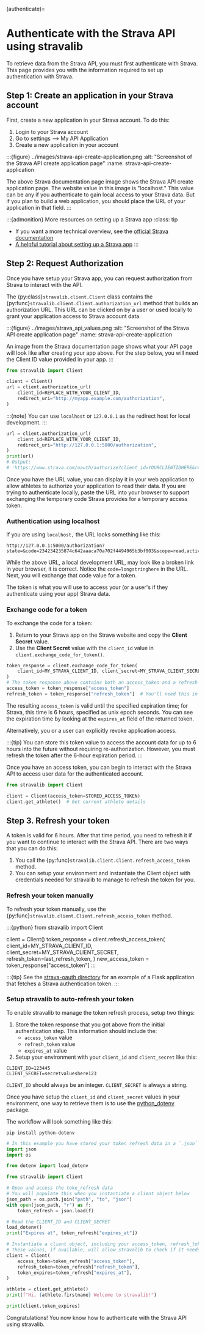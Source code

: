 (authenticate)=
# Authenticate with the Strava API using stravalib

To retrieve data from the Strava API, you must first authenticate with Strava. This page provides you with the
information required to set up authentication with Strava.

## Step 1: Create an application in your Strava account

First, create a new application in your Strava account. To do this:

1. Login to your Strava account
2. Go to settings --> My API Application
3. Create a new application in your account

:::{figure} ../images/strava-api-create-application.png
:alt: "Screenshot of the Strava API create application page"
:name: strava-api-create-application

The above Strava documentation page image shows the Strava API create application page. The website value in this image is "localhost." This value can be any if you authenticate to gain local access to your Strava data. But if you plan to build a web application, you should place the URL of your application in that field.
:::


:::{admonition} More resources on setting up a Strava app
:class: tip

* If you want a more technical overview, see the
[official Strava documentation](https://developers.strava.com/docs/getting-started/#account)
* [A helpful tutorial about
setting up a Strava app](https://medium.com/analytics-vidhya/accessing-user-data-via-the-strava-api-using-stravalib-d5bee7fdde17)
:::

## Step 2: Request Authorization

Once you have setup your Strava app, you can request authorization from Strava to interact with the API.

The {py:class}`stravalib.client.Client` class contains the
{py:func}`stravalib.client.Client.authorization_url` method
that builds an authorization URL. This URL can be clicked on by a user or used locally to
grant your application access to Strava account data.


:::{figure} ../images/strava_api_values.png
:alt: "Screenshot of the Strava API create application page"
:name: strava-api-create-application

An image from the Strava documentation page shows what your API page will look like after creating your app above. For the step below, you will need the Client ID value provided in your app.
:::

```python
from stravalib import Client

client = Client()
url = client.authorization_url(
    client_id=REPLACE_WITH_YOUR_CLIENT_ID,
    redirect_uri="http://myapp.example.com/authorization",
)
```

:::{note}
You can use `localhost` or `127.0.0.1` as the redirect host for local development.
:::

```python
url = client.authorization_url(
    client_id=REPLACE_WITH_YOUR_CLIENT_ID,
    redirect_uri="http://127.0.0.1:5000/authorization",
)
print(url)
# Output:
# 'https://www.strava.com/oauth/authorize?client_id=YOURCLIENTIDHERE&redirect_uri=http%3A%2F%2F127.0.0.1%3A5000%2Fauthorization&approval_prompt=auto&scope=read%2Cactivity%3Aread&response_type=code'
```

Once you have the URL value, you can display it in your web application to allow athletes to authorize your
application to read their data. If you are trying to authenticate locally,
paste the URL into your browser to support exchanging the
temporary code Strava provides for a temporary access token.

### Authentication using localhost

If you are using `localhost,` the URL looks something like this:
```
http://127.0.0.1:5000/authorization?state=&code=234234235874c642aaaca70a702f4494965b3bf003&scope=read,activity:read
```

While the above URL, a local development URL, may look like a broken link in your browser, it is correct. Notice the `code=longstringhere` in the URL. Next, you will exchange that code value for a token.

The token is what you will
use to access your (or a user's if they authenticate using your app)
Strava data.

### Exchange code for a token

To exchange the code for a token:

1. Return to your Strava app on the Strava website and copy the **Client Secret** value.
2. Use the **Client Secret** value with the `client_id` value in `client.exchange_code_for_token()`.

```python
token_response = client.exchange_code_for_token(
    client_id=MY_STRAVA_CLIENT_ID, client_secret=MY_STRAVA_CLIENT_SECRET, code=code
)
# The token response above contains both an access_token and a refresh token.
access_token = token_response["access_token"]
refresh_token = token_response["refresh_token"]  # You'll need this in 6 hours
```

The resulting `access_token` is valid until the specified expiration time; for Strava, this time is 6 hours,
specified as unix epoch seconds. You can see the expiration time by looking at the `expires_at` field of the returned token.

Alternatively, you or a user can explicitly revoke application access.

:::{tip}
You can store this token value to access the account data for up to 6 hours into the future without requiring re-authorization. However, you must refresh the token after the 6-hour expiration period.
:::

Once you have an access token, you can begin to interact with the Strava API
to access user data for the authenticated account.

```python
from stravalib import Client

client = Client(access_token=STORED_ACCESS_TOKEN)
client.get_athlete()  # Get current athlete details
```

## Step 3. Refresh your token

A token is valid for 6 hours. After that time period, you need to refresh it if you want to continue to interact with the Strava API. There are two ways that you can do this:

1. You call the {py:func}`stravalib.client.Client.refresh_access_token` method.
2. You can setup your environment and instantiate the Client object with credentials needed for stravalib to manage to refresh the token for you.

### Refresh your token manually

To refresh your token manually, use the {py:func}`stravalib.client.Client.refresh_access_token` method.

:::{python}
from stravalib import Client

client = Client()
token_response = client.refresh_access_token(
    client_id=MY_STRAVA_CLIENT_ID,
    client_secret=MY_STRAVA_CLIENT_SECRET,
    refresh_token=last_refresh_token,
)
new_access_token = token_response["access_token"]
:::

:::{tip}
See the [strava-oauth directory](https://github.com/stravalib/stravalib/tree/main/examples/strava-oauth) for an example of a Flask application that fetches a Strava authentication token.
:::

### Setup stravalib to auto-refresh your token

To enable stravalib to manage the token refresh process, setup two things:

1. Store the token response that you got above from the initial authentication step. This information should include the:
    * `access_token` value
    * `refresh_token` value
    * `expires_at` value
2. Setup your environment with your `client_id` and `client_secret` like this:

```
CLIENT_ID=123445
CLIENT_SECRET=secretvalueshere123
```

`CLIENT_ID` should always be an integer. `CLIENT_SECRET` is always a string.

Once you have setup the `client_id` and `client_secret` values in your environment, one way to retrieve them is to use the [python_dotenv](https://pypi.org/project/python-dotenv/) package.

The workflow will look something like this:

`pip install python-dotenv`

```python
# In this example you have stored your token refresh data in a `.json` file
import json
import os

from dotenv import load_dotenv

from stravalib import Client

# Open and access the toke_refresh data
# You will populate this when you instantiate a client object below
json_path = os.path.join("path", "to", "json")
with open(json_path, "r") as f:
    token_refresh = json.load(f)

# Read the CLIENT_ID and CLIENT_SECRET
load_dotenv()
print("Expires at", token_refresh["expires_at"])

# Instantiate a client object, including your access_token, refresh_token, and token_expires values
# These values, if available, will allow stravalib to check if it needs to refresh the token for you when it makes an API call using the client object
client = Client(
    access_token=token_refresh["access_token"],
    refresh_token=token_refresh["refresh_token"],
    token_expires=token_refresh["expires_at"],
)

athlete = client.get_athlete()
print(f"Hi, {athlete.firstname} Welcome to stravalib!")

print(client.token_expires)
```

Congratulations! You now know how to authenticate with the Strava API using stravalib.
